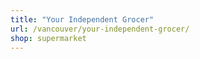 ```yaml
---
title: "Your Independent Grocer"
url: /vancouver/your-independent-grocer/
shop: supermarket
---
```

